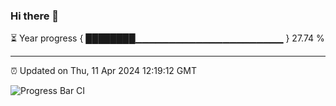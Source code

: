 ### Hi there 👋

⏳ Year progress { ████████▁▁▁▁▁▁▁▁▁▁▁▁▁▁▁▁▁▁▁▁▁▁ } 27.74 %

---

⏰ Updated on Thu, 11 Apr 2024 12:19:12 GMT

![Progress Bar CI](https://github.com/liununu/liununu/workflows/Progress%20Bar%20CI/badge.svg)
